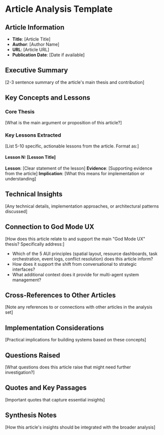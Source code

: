 # Article Analysis Template

## Article Information
- **Title**: [Article Title]
- **Author**: [Author Name]
- **URL**: [Article URL]
- **Publication Date**: [Date if available]

## Executive Summary
[2-3 sentence summary of the article's main thesis and contribution]

## Key Concepts and Lessons

### Core Thesis
[What is the main argument or proposition of this article?]

### Key Lessons Extracted
[List 5-10 specific, actionable lessons from the article. Format as:]

#### Lesson N: [Lesson Title]
**Lesson**: [Clear statement of the lesson]
**Evidence**: [Supporting evidence from the article]
**Implication**: [What this means for implementation or understanding]

## Technical Insights
[Any technical details, implementation approaches, or architectural patterns discussed]

## Connection to God Mode UX
[How does this article relate to and support the main "God Mode UX" thesis? Specifically address:]
- Which of the 5 AUI principles (spatial layout, resource dashboards, task orchestration, event logs, conflict resolution) does this article inform?
- How does it support the shift from conversational to strategic interfaces?
- What additional context does it provide for multi-agent system management?

## Cross-References to Other Articles
[Note any references to or connections with other articles in the analysis set]

## Implementation Considerations
[Practical implications for building systems based on these concepts]

## Questions Raised
[What questions does this article raise that might need further investigation?]

## Quotes and Key Passages
[Important quotes that capture essential insights]

## Synthesis Notes
[How this article's insights should be integrated with the broader analysis]

